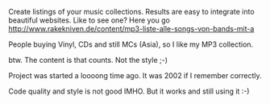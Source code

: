 Create listings of your music collections. Results are easy to integrate into beautiful websites.
Like to see one? Here you go http://www.rakekniven.de/content/mp3-liste-alle-songs-von-bands-mit-a

People buying Vinyl, CDs and still MCs (Asia), so I like my MP3 collection.

btw. The content is that counts. Not the style ;-)

Project was started a loooong time ago. It was 2002 if I remember correctly.



Code quality and style is not good IMHO. But it works and still using it :-)

